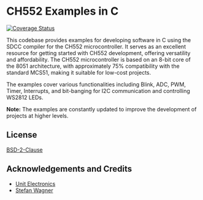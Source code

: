 # CH552 Examples in C

[![Coverage Status][codecov-image]][codecov-link]

This codebase provides examples for developing software in C using the SDCC compiler for the CH552 microcontroller. It serves as an excellent resource for getting started with CH552 development, offering versatility and affordability. The CH552 microcontroller is based on an 8-bit core of the 8051 architecture, with approximately 75% compatibility with the standard MCS51, making it suitable for low-cost projects.

The examples cover various functionalities including Blink, ADC, PWM, Timer, Interrupts, and bit-banging for I2C communication and controlling WS2812 LEDs.

**Note:** The examples are constantly updated to improve the development of projects at higher levels.


<!-- Badges -->
[codecov-image]: https://codecov.io/github/mkdocs/mkdocs/coverage.svg?branch=master
[codecov-link]: https://codecov.io/github/mkdocs/mkdocs?branch=master

## License

[BSD-2-Clause](https://github.com/mkdocs/mkdocs/blob/master/LICENSE)

## Acknowledgements and Credits

- [Unit Electronics](https://uelectronics.com/)
- [Stefan Wagner](https://github.com/wagiminator) 
